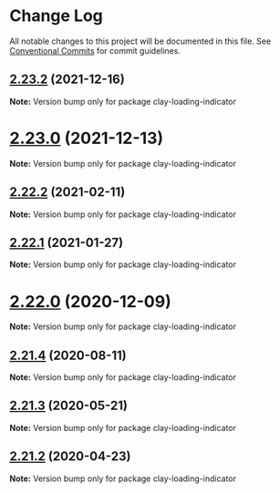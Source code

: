 # Change Log

All notable changes to this project will be documented in this file.
See [Conventional Commits](https://conventionalcommits.org) for commit guidelines.

## [2.23.2](https://github.com/liferay/clay/compare/v2.23.1...v2.23.2) (2021-12-16)

**Note:** Version bump only for package clay-loading-indicator





# [2.23.0](https://github.com/liferay/clay/tree/master/packages/clay-loading-indicator/compare/v2.22.4...v2.23.0) (2021-12-13)

**Note:** Version bump only for package clay-loading-indicator





## [2.22.2](https://github.com/liferay/clay/tree/master/packages/clay-loading-indicator/compare/v2.22.1...v2.22.2) (2021-02-11)

**Note:** Version bump only for package clay-loading-indicator





## [2.22.1](https://github.com/liferay/clay/tree/master/packages/clay-loading-indicator/compare/v2.22.0...v2.22.1) (2021-01-27)

**Note:** Version bump only for package clay-loading-indicator





# [2.22.0](https://github.com/liferay/clay/tree/master/packages/clay-loading-indicator/compare/v2.21.5...v2.22.0) (2020-12-09)

**Note:** Version bump only for package clay-loading-indicator





## [2.21.4](https://github.com/liferay/clay/tree/master/packages/clay-loading-indicator/compare/v2.21.3...v2.21.4) (2020-08-11)

**Note:** Version bump only for package clay-loading-indicator





## [2.21.3](https://github.com/liferay/clay/tree/master/packages/clay-loading-indicator/compare/v2.21.2...v2.21.3) (2020-05-21)

**Note:** Version bump only for package clay-loading-indicator





## [2.21.2](https://github.com/liferay/clay/tree/master/packages/clay-loading-indicator/compare/v2.21.1...v2.21.2) (2020-04-23)

**Note:** Version bump only for package clay-loading-indicator
